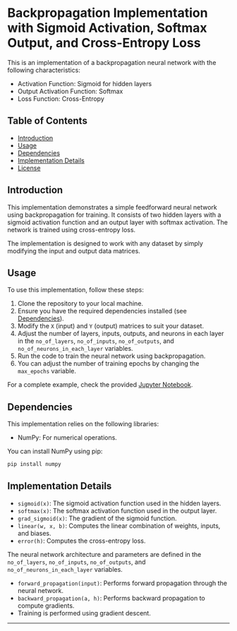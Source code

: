 # Backpropagation Implementation with Sigmoid Activation, Softmax Output, and Cross-Entropy Loss

This is an implementation of a backpropagation neural network with the following characteristics:
- Activation Function: Sigmoid for hidden layers
- Output Activation Function: Softmax
- Loss Function: Cross-Entropy

## Table of Contents

- [Introduction](#introduction)
- [Usage](#usage)
- [Dependencies](#dependencies)
- [Implementation Details](#implementation-details)
- [License](#license)

## Introduction

This implementation demonstrates a simple feedforward neural network using backpropagation for training. It consists of two hidden layers with a sigmoid activation function and an output layer with softmax activation. The network is trained using cross-entropy loss.

The implementation is designed to work with any dataset by simply modifying the input and output data matrices.

## Usage

To use this implementation, follow these steps:

1. Clone the repository to your local machine.
2. Ensure you have the required dependencies installed (see [Dependencies](#dependencies)).
3. Modify the `X` (input) and `Y` (output) matrices to suit your dataset.
4. Adjust the number of layers, inputs, outputs, and neurons in each layer in the `no_of_layers`, `no_of_inputs`, `no_of_outputs`, and `no_of_neurons_in_each_layer` variables.
5. Run the code to train the neural network using backpropagation.
6. You can adjust the number of training epochs by changing the `max_epochs` variable.

For a complete example, check the provided [Jupyter Notebook](BACKPROP.ipynb).

## Dependencies

This implementation relies on the following libraries:

- NumPy: For numerical operations.

You can install NumPy using pip:

```bash
pip install numpy
```

## Implementation Details

- `sigmoid(x)`: The sigmoid activation function used in the hidden layers.
- `softmax(x)`: The softmax activation function used in the output layer.
- `grad_sigmoid(x)`: The gradient of the sigmoid function.
- `linear(w, x, b)`: Computes the linear combination of weights, inputs, and biases.
- `error(h)`: Computes the cross-entropy loss.

The neural network architecture and parameters are defined in the `no_of_layers`, `no_of_inputs`, `no_of_outputs`, and `no_of_neurons_in_each_layer` variables.

- `forward_propagation(input)`: Performs forward propagation through the neural network.
- `backward_propagation(a, h)`: Performs backward propagation to compute gradients.
- Training is performed using gradient descent.

---
